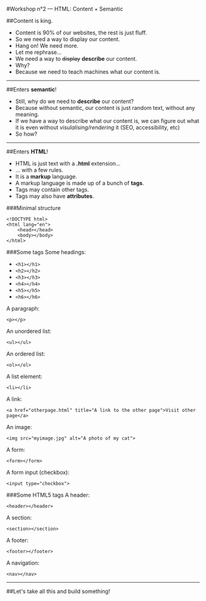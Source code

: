 #Workshop n°2 — HTML: Content + Semantic

##Content is king.

* Content is 90% of our websites, the rest is just fluff.
* So we need a way to display our content.
* Hang on! We need more.
* Let me rephrase...
* We need a way to ~~display~~ **describe** our content.
* Why?
* Because we need to teach machines what our content is.

***

##Enters **semantic**!

* Still, why do we need to **describe** our content?
* Because without semantic, our content is just random text, without any meaning.
* If we have a way to describe what our content is, we can figure out what it is even without *visulalising/rendering* it (SEO, accessibility, etc)
* So how?

***

##Enters **HTML**!

* HTML is just text with a **.html** extension…
* … with a few rules.
* It is a **markup** language.
* A markup language is made up of a bunch of **tags**.
* Tags may contain other tags.
* Tags may also have **attributes**.

###Minimal structure

```
<!DOCTYPE html>
<html lang="en">
	<head></head>
	<body></body>
</html>
```

###Some tags
Some headings:

* `<h1></h1>`
* `<h2></h2>`
* `<h3></h3>`
* `<h4></h4>`
* `<h5></h5>`
* `<h6></h6>`

A paragraph:

`<p></p>`

An unordered list:

`<ul></ul>`

An ordered list:

`<ol></ol>`

A list element:

`<li></li>`

A link:

`<a href="otherpage.html" title="A link to the other page">Visit other page</a>`

An image:

`<img src="myimage.jpg" alt="A photo of my cat">`

A form:

`<form></form>`

A form input (checkbox):

`<input type="checkbox">`

###Some HTML5 tags
A header:

`<header></header>`

A section:

`<section></section>`

A footer:

`<footer></footer>`

A navigation:

`<nav></nav>`

***

##Let's take all this and build something!